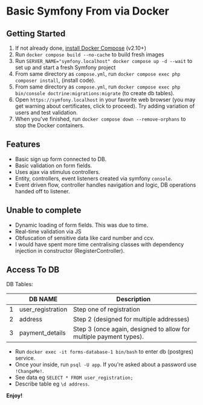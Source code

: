 # Basic Symfony From via Docker

## Getting Started

1. If not already done, [install Docker Compose](https://docs.docker.com/compose/install/) (v2.10+)
2. Run `docker compose build --no-cache` to build fresh images
3. Run `SERVER_NAME="symfony.localhost" docker compose up -d --wait` to set up and start a fresh Symfony project
4. From same directory as `compose.yml`, run `docker compose exec php composer install`, (install code).
5. From same directory as `compose.yml`, run `docker compose exec php bin/console doctrine:migrations:migrate` (to create db tables).
6. Open `https://symfony.localhost` in your favorite web browser (you may get warning about certificates, click to proceed). Try adding variation of users and test validation.
7. When you've finished, run `docker compose down --remove-orphans` to stop the Docker containers.

## Features

-   Basic sign up form connected to DB.
-   Basic validation on form fields.
-   Uses ajax via stimulus controllers.
-   Entity, controllers, event listeners created via symfony `console`.
-   Event driven flow, controller handles navigation and logic, DB operations handed off to listener.

## Unable to complete

-   Dynamic loading of form fields. This was due to time.
-   Real-time validation via JS
-   Obfuscation of sensitive data like card number and ccv.
-   I would have spent more time centralising classes with dependency injection in constructor (RegisterController).

## Access To DB

DB Tables:

|     | DB NAME           | Description                                                        |
| --- | ----------------- | ------------------------------------------------------------------ |
| 1   | user_registration | Step one of registration                                           |
| 2   | address           | Step 2 (designed for multiple addresses)                           |
| 3   | payment_details   | Step 3 (once again, designed to allow for multiple payment types). |

-   Run `docker exec -it forms-database-1 bin/bash` to enter db (postgres) service.
-   Once your inside, run `psql -U app`. If you're asked about a password use `!ChangeMe!`.
-   See data eg `SELECT * FROM user_registration;`
-   Describe table eg `\d address`.

**Enjoy!**
